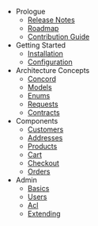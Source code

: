 - Prologue
    - [Release Notes](/docs/{{version}}/releases)
    - [Roadmap](/docs/{{version}}/roadmap)
    - [Contribution Guide](/docs/{{version}}/contributions)
- Getting Started
    - [Installation](/docs/{{version}}/installation)
    - [Configuration](/docs/{{version}}/configuration)
- Architecture Concepts
    - [Concord](/docs/{{version}}/concord)
    - [Models](/docs/{{version}}/models)
    - [Enums](/docs/{{version}}/enums)
    - [Requests](/docs/{{version}}/requests)
    - [Contracts](/docs/{{version}}/contracts)
- Components
    - [Customers](/docs/{{version}}/customers)
    - [Addresses](/docs/{{version}}/addresses)
    - [Products](/docs/{{version}}/products)
    - [Cart](/docs/{{version}}/cart)
    - [Checkout](/docs/{{version}}/checkout)
    - [Orders](/docs/{{version}}/orders)
- Admin
    - [Basics](/docs/{{version}}/admin-basics)
    - [Users](/docs/{{version}}/users)
    - [Acl](/docs/{{version}}/acl)
    - [Extending](/docs/{{version}}/admin-extending)

